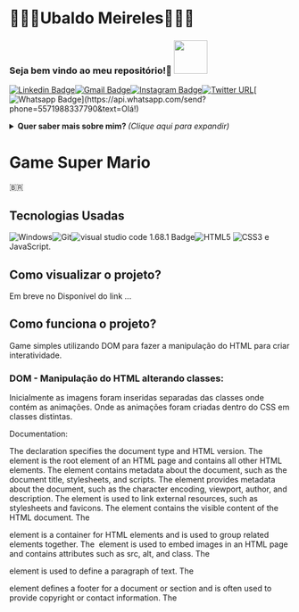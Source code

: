 # 👨🏿‍💻Ubaldo Meireles🏿‍🧔🏿

### Seja bem vindo ao meu repositório!🎈 <img src="https://media.giphy.com/media/LnQjpWaON8nhr21vNW/giphy.gif" width="60">

[![Linkedin Badge](https://img.shields.io/badge/-LinkedIn-blue?style=flat-square&logo=Linkedin&logoColor=white&link=https://www.linkedin.com/in/ubaldo-meireles-de-jesus-sousa-b8b62b32)](https://www.linkedin.com/in/ubaldo-meireles-de-jesus-sousa-b8b62b32)[![Gmail Badge](https://img.shields.io/badge/-Gmail-c14438?style=flat-square&logo=Gmail&logoColor=white&link=mailto:contato.ubaldo3@gmail.com)](mailto:contato.ubaldo3@gmail.com)[![Instagram Badge](https://img.shields.io/badge/-ubaldo3-a43b9d?style=flat-square&logo=Instagram&logoColor=white&link=https://www.instagram.com/ubaldo3/)](https://www.instagram.com/ubaldo3/)[![Twitter URL](https://img.shields.io/twitter/url?style=social&url=https%3A%2F%2Ftwitter.com%2Fubaldo3)](https://twitter.com/ubaldo3)[![Whatsapp Badge](https://img.shields.io/badge/-Whatsapp-4CA143?style=flat-square&labelColor=4CA143&logo=whatsapp&logoColor=white&link=https://api.whatsapp.com/send?phone=5571988337790&text=Olá!)](https://api.whatsapp.com/send?phone=5571988337790&text=Olá!)

<details>
<summary>  <b> Quer saber mais sobre mim? </b>  <i>(Clique aqui para expandir)</i>  </summary>

### 📖 Sobre mim

Eu moro em salvador da Bahia, sou comunicativo, trabalho bem em equipe, sou membro fundador da associação de atletas Paralímpicos da Bahia (AAPBA), que tem um projeto social na lagoa do Abaeté e seu entorno, já trabalhei em outros projetos sociais como orientador de informática básica e manutenção de micro, para PCD(Pessoa com deficiência), crianças e idosos.

Como fruto da necessidade de incluir digitalmente os PCDs, iniciei essa caminhada nas trilhas virtuais da programação, tendo como objetivo me tornar um programador web e posteriormente full-stack, e assim elaborar sites e apps para o público PCD.

Atualmente sou graduando em Bacharelado em Sistemas de Informação
</details>

# Game Super Mario

🇧🇷

## Tecnologias Usadas
![Windows](https://img.shields.io/badge/-Windows-00ADEF?style=flat-square&logo=windows&logoColor=white)![Git](https://img.shields.io/badge/-Git-F05032?style=flat-square&logo=git&logoColor=white)![visual studio code 1.68.1 Badge](https://img.shields.io/badge/-1.48.2-000?style=flat&color=grey&logo=visual-studio-code&logoColor=white&label=visual_studio_code&labelColor=black)![HTML5](https://img.shields.io/badge/-HTML5-E34F26?style=flat-square&logo=html5&logoColor=white) ![CSS3](https://img.shields.io/badge/-CSS3-549FDE?style=flat-square&logo=css3&logoColor=white) e JavaScript.

## Como visualizar o projeto?
Em breve no Disponível do link ... 

## Como funciona o projeto?
Game simples utilizando DOM para fazer a manipulação do HTML para criar interatividade.

### DOM - Manipulação do HTML alterando classes:
Inicialmente as imagens foram inseridas separadas das classes onde contém as animações.
Onde as animações foram criadas dentro do CSS em classes distintas.

Documentation:

The <!DOCTYPE html> declaration specifies the document type and HTML version.
The <html> element is the root element of an HTML page and contains all other HTML elements.
The <head> element contains metadata about the document, such as the document title, stylesheets, and scripts.
The <meta> element provides metadata about the document, such as the character encoding, viewport, author, and description.
The <link> element is used to link external resources, such as stylesheets and favicons.
The <body> element contains the visible content of the HTML document.
The <div> element is a container for HTML elements and is used to group related elements together.
The <img> element is used to embed images in an HTML page and contains attributes such as src, alt, and class.
The <p> element is used to define a paragraph of text.
The <footer> element defines a footer for a document or section and is often used to provide copyright or contact information.
The <script> element is used to embed or reference JavaScript code and contains the src and

# Volte sempre! # 😉